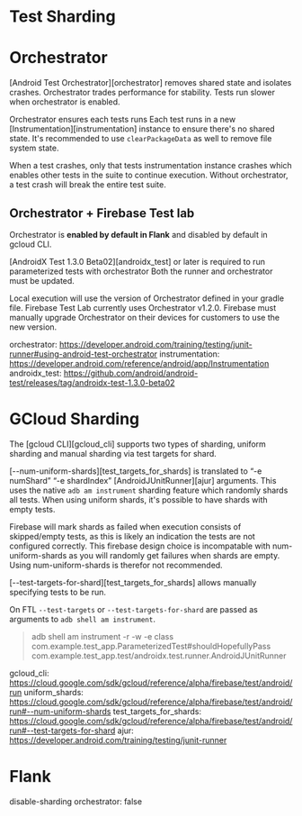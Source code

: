 # Test Sharding

# Orchestrator

[Android Test Orchestrator][orchestrator] removes shared state and isolates crashes. Orchestrator trades performance for stability. Tests run slower when orchestrator is enabled.

Orchestrator ensures each tests runs Each test runs in a new [Instrumentation][instrumentation] instance to ensure there's no shared state. It's recommended to use `clearPackageData` as well to remove file system state. 

When a test crashes, only that tests instrumentation instance crashes which enables other tests in the suite to continue execution. Without orchestrator, a test crash will break the entire test suite.

## Orchestrator + Firebase Test lab

Orchestrator is **enabled by default in Flank** and disabled by default in gcloud CLI.

[AndroidX Test 1.3.0 Beta02][androidx_test] or later is required to run parameterized tests with orchestrator Both the runner and orchestrator must be updated.

Local execution will use the version of Orchestrator defined in your gradle file. Firebase Test Lab currently uses Orchestrator v1.2.0. Firebase must manually upgrade Orchestrator on their devices for customers to use the new version.

orchestrator: https://developer.android.com/training/testing/junit-runner#using-android-test-orchestrator
instrumentation: https://developer.android.com/reference/android/app/Instrumentation
androidx_test: https://github.com/android/android-test/releases/tag/androidx-test-1.3.0-beta02

# GCloud Sharding

The [gcloud CLI][gcloud_cli] supports two types of sharding, uniform sharding and manual sharding via test targets for shard.

[--num-uniform-shards][test_targets_for_shards] is translated to “-e numShard” “-e shardIndex” [AndroidJUnitRunner][ajur] arguments. This uses the native `adb am instrument` sharding feature which randomly shards all tests. When using uniform shards, it's possible to have shards with empty tests.  

Firebase will mark shards as failed when execution consists of skipped/empty tests, as this is likely an indication the tests are not configured correctly. This firebase design choice is incompatable with num-uniform-shards as you will randomly get failures when shards are empty. Using num-uniform-shards is therefor not recommended.

[--test-targets-for-shard][test_targets_for_shards] allows manually specifying tests to be run.

On FTL `--test-targets` or `--test-targets-for-shard` are passed as arguments to `adb shell am instrument`.

> adb shell am instrument -r -w -e class com.example.test_app.ParameterizedTest#shouldHopefullyPass com.example.test_app.test/androidx.test.runner.AndroidJUnitRunner

gcloud_cli: https://cloud.google.com/sdk/gcloud/reference/alpha/firebase/test/android/run
uniform_shards: https://cloud.google.com/sdk/gcloud/reference/alpha/firebase/test/android/run#--num-uniform-shards
test_targets_for_shards: https://cloud.google.com/sdk/gcloud/reference/alpha/firebase/test/android/run#--test-targets-for-shard
ajur: https://developer.android.com/training/testing/junit-runner


# Flank

disable-sharding
orchestrator: false





